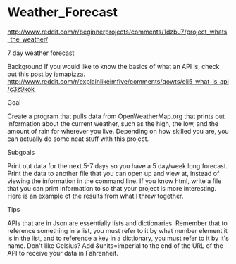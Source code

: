 Weather_Forecast
================

http://www.reddit.com/r/beginnerprojects/comments/1dzbu7/project_whats_the_weather/

7 day weather forecast

Background
If you would like to know the basics of what an API is, check out this post by iamapizza. http://www.reddit.com/r/explainlikeimfive/comments/qowts/eli5_what_is_api/c3z9kok

Goal

Create a program that pulls data from OpenWeatherMap.org that prints out information about the current weather, such as the high, the low, and the amount of rain for wherever you live. Depending on how skilled you are, you can actually do some neat stuff with this project.

Subgoals

Print out data for the next 5-7 days so you have a 5 day/week long forecast.
Print the data to another file that you can open up and view at, instead of viewing the information in the command line.
If you know html, write a file that you can print information to so that your project is more interesting. Here is an example of the results from what I threw together.

Tips

APIs that are in Json are essentially lists and dictionaries. Remember that to reference something in a list, you must refer to it by what number element it is in the list, and to reference a key in a dictionary, you must refer to it by it's name.
Don't like Celsius? Add &units=imperial to the end of the URL of the API to receive your data in Fahrenheit.
